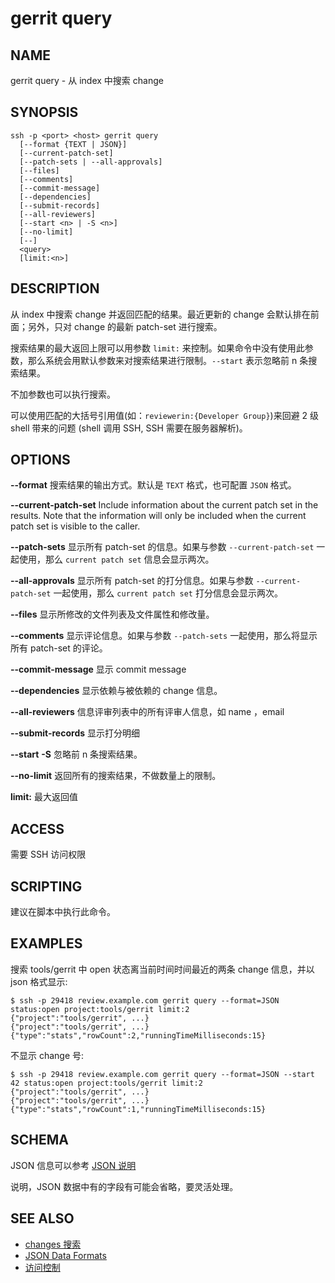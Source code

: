 # gerrit query

## NAME
gerrit query - 从 index 中搜索 change

## SYNOPSIS
```
ssh -p <port> <host> gerrit query
  [--format {TEXT | JSON}]
  [--current-patch-set]
  [--patch-sets | --all-approvals]
  [--files]
  [--comments]
  [--commit-message]
  [--dependencies]
  [--submit-records]
  [--all-reviewers]
  [--start <n> | -S <n>]
  [--no-limit]
  [--]
  <query>
  [limit:<n>]
```

## DESCRIPTION

从 index 中搜索 change 并返回匹配的结果。最近更新的 change 会默认排在前面；另外，只对 change 的最新 patch-set 进行搜索。

搜索结果的最大返回上限可以用参数 `limit:` 来控制。如果命令中没有使用此参数，那么系统会用默认参数来对搜索结果进行限制。`--start` 表示忽略前 n 条搜索结果。

不加参数也可以执行搜索。

可以使用匹配的大括号引用值(如：`reviewerin:{Developer Group}`)来回避 2 级 shell 带来的问题 (shell 调用 SSH, SSH 需要在服务器解析)。

## OPTIONS
**--format**
	搜索结果的输出方式。默认是 `TEXT` 格式，也可配置 `JSON` 格式。

**--current-patch-set**
	Include information about the current patch set in the results.
	Note that the information will only be included when the current
	patch set is visible to the caller.

**--patch-sets**
	显示所有 patch-set 的信息。如果与参数 `--current-patch-set` 一起使用，那么 `current patch set` 信息会显示两次。

**--all-approvals**
	显示所有 patch-set 的打分信息。如果与参数 `--current-patch-set` 一起使用，那么 `current patch set` 打分信息会显示两次。

**--files**
	显示所修改的文件列表及文件属性和修改量。

**--comments**
	显示评论信息。如果与参数	`--patch-sets` 一起使用，那么将显示所有 patch-set 的评论。

**--commit-message**
	显示 commit message 

**--dependencies**
	显示依赖与被依赖的 change 信息。

**--all-reviewers**
	信息评审列表中的所有评审人信息，如 name ，email 

**--submit-records**
	显示打分明细

**--start**
**-S**
	忽略前 n 条搜索结果。

**--no-limit**
	返回所有的搜索结果，不做数量上的限制。

**limit:<n>**
	最大返回值

## ACCESS
需要 SSH 访问权限

## SCRIPTING
建议在脚本中执行此命令。

## EXAMPLES

搜索 tools/gerrit 中 open 状态离当前时间时间最近的两条 change 信息，并以 json 格式显示:
```
$ ssh -p 29418 review.example.com gerrit query --format=JSON status:open project:tools/gerrit limit:2
{"project":"tools/gerrit", ...}
{"project":"tools/gerrit", ...}
{"type":"stats","rowCount":2,"runningTimeMilliseconds:15}
```

不显示 change 号:
```
$ ssh -p 29418 review.example.com gerrit query --format=JSON --start 42 status:open project:tools/gerrit limit:2
{"project":"tools/gerrit", ...}
{"project":"tools/gerrit", ...}
{"type":"stats","rowCount":1,"runningTimeMilliseconds:15}
```

## SCHEMA
JSON 信息可以参考 [JSON 说明](json.md) 

说明，JSON 数据中有的字段有可能会省略，要灵活处理。

## SEE ALSO

* [changes 搜索](user-search.md)
* [JSON Data Formats](json.md)
* [访问控制](access-control.md)

